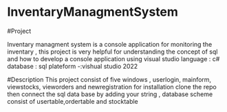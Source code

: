 # InventaryManagmentSystem
#Project

Inventary managment system is a console application for monitoring the inventary , this project is
very helpful for understanding the concept of sql and how to develop a console application using visual studio
language : c#
database : sql
plateform -:vishual studio 2022

#Description
This project consist of five windows , userlogin, mainform, viewstocks, vieworders and newregistration
for installation clone the repo then connect the sql data base by adding your string , database scheme
consist of usertable,ordertable and stocktable
